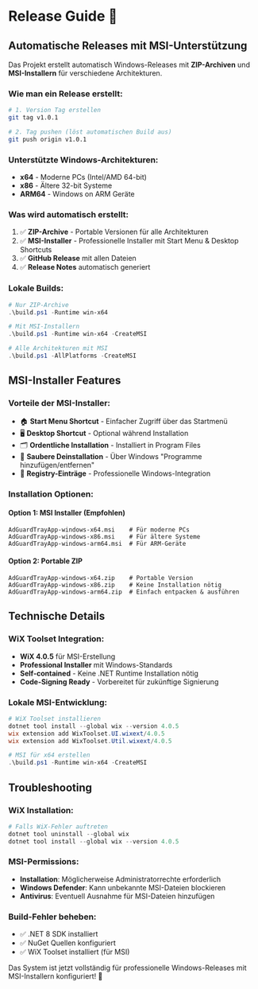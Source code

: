 # Release Guide 🚀

## Automatische Releases mit MSI-Unterstützung

Das Projekt erstellt automatisch Windows-Releases mit **ZIP-Archiven** und **MSI-Installern** für verschiedene Architekturen.

### Wie man ein Release erstellt:

```bash
# 1. Version Tag erstellen
git tag v1.0.1

# 2. Tag pushen (löst automatischen Build aus)
git push origin v1.0.1
```

### Unterstützte Windows-Architekturen:
- **x64** - Moderne PCs (Intel/AMD 64-bit) 
- **x86** - Ältere 32-bit Systeme  
- **ARM64** - Windows on ARM Geräte

### Was wird automatisch erstellt:
1. ✅ **ZIP-Archive** - Portable Versionen für alle Architekturen
2. ✅ **MSI-Installer** - Professionelle Installer mit Start Menu & Desktop Shortcuts
3. ✅ **GitHub Release** mit allen Dateien
4. ✅ **Release Notes** automatisch generiert

### Lokale Builds:
```powershell
# Nur ZIP-Archive
.\build.ps1 -Runtime win-x64

# Mit MSI-Installern
.\build.ps1 -Runtime win-x64 -CreateMSI

# Alle Architekturen mit MSI
.\build.ps1 -AllPlatforms -CreateMSI
```

## MSI-Installer Features

### Vorteile der MSI-Installer:
- 🏠 **Start Menu Shortcut** - Einfacher Zugriff über das Startmenü
- 🖥️ **Desktop Shortcut** - Optional während Installation
- 🗂️ **Ordentliche Installation** - Installiert in Program Files
- 🔄 **Saubere Deinstallation** - Über Windows "Programme hinzufügen/entfernen"
- 📝 **Registry-Einträge** - Professionelle Windows-Integration

### Installation Optionen:

#### Option 1: MSI Installer (Empfohlen)
```
AdGuardTrayApp-windows-x64.msi    # Für moderne PCs
AdGuardTrayApp-windows-x86.msi    # Für ältere Systeme  
AdGuardTrayApp-windows-arm64.msi  # Für ARM-Geräte
```

#### Option 2: Portable ZIP
```
AdGuardTrayApp-windows-x64.zip    # Portable Version
AdGuardTrayApp-windows-x86.zip    # Keine Installation nötig
AdGuardTrayApp-windows-arm64.zip  # Einfach entpacken & ausführen
```

## Technische Details

### WiX Toolset Integration:
- **WiX 4.0.5** für MSI-Erstellung
- **Professional Installer** mit Windows-Standards
- **Self-contained** - Keine .NET Runtime Installation nötig
- **Code-Signing Ready** - Vorbereitet für zukünftige Signierung

### Lokale MSI-Entwicklung:
```powershell
# WiX Toolset installieren
dotnet tool install --global wix --version 4.0.5
wix extension add WixToolset.UI.wixext/4.0.5
wix extension add WixToolset.Util.wixext/4.0.5

# MSI für x64 erstellen
.\build.ps1 -Runtime win-x64 -CreateMSI
```

## Troubleshooting

### WiX Installation:
```powershell
# Falls WiX-Fehler auftreten
dotnet tool uninstall --global wix
dotnet tool install --global wix --version 4.0.5
```

### MSI-Permissions:
- **Installation**: Möglicherweise Administratorrechte erforderlich
- **Windows Defender**: Kann unbekannte MSI-Dateien blockieren
- **Antivirus**: Eventuell Ausnahme für MSI-Dateien hinzufügen

### Build-Fehler beheben:
- ✅ .NET 8 SDK installiert
- ✅ NuGet Quellen konfiguriert
- ✅ WiX Toolset installiert (für MSI)

Das System ist jetzt vollständig für professionelle Windows-Releases mit MSI-Installern konfiguriert! 🎉
